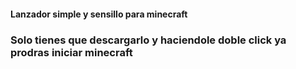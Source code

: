 #### Lanzador simple y sensillo para minecraft
### Solo tienes que descargarlo y haciendole doble click ya prodras iniciar minecraft
